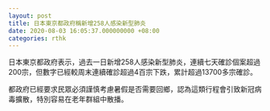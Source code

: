 ```yaml
---
layout: post
title: 日本東京都政府稱新增258人感染新型肺炎
date: 2020-08-03 16:05:37.000000000 +08:00
categories: rthk
---
```


日本東京都政府表示，過去一日新增258人感染新型肺炎，連續七天確診個案超過200宗，但數字已經較周末連續確診超過4百宗下跌，累計超過13700多宗確診。

都政府已經要求民眾必須謹慎考慮暑假是否需要回鄉，認為這類行程會引致新冠病毒擴散，特別容易在老年群組中散播。
